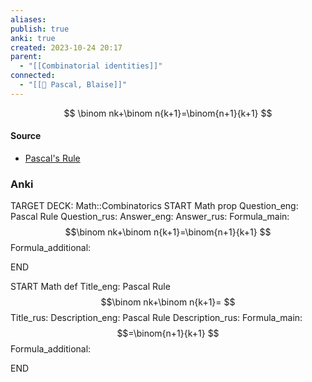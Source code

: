 ```yaml
---
aliases: 
publish: true
anki: true
created: 2023-10-24 20:17
parent:
  - "[[Combinatorial identities]]"
connected:
  - "[[👤 Pascal, Blaise]]"
---
```

$$
\binom nk+\binom n{k+1}=\binom{n+1}{k+1} 
$$

#### Source
- [Pascal's Rule](https://proofwiki.org/wiki/Pascal%27s_Rule "Pascal's Rule")


### Anki
TARGET DECK: Math::Combinatorics
START
Math prop
Question_eng: Pascal Rule
Question_rus: 
Answer_eng: 
Answer_rus: 
Formula_main: $$\binom nk+\binom n{k+1}=\binom{n+1}{k+1} $$
Formula_additional:
<!--ID: 1698168213889-->
END


START
Math def
Title_eng: Pascal Rule $$\binom nk+\binom n{k+1}= $$ 
Title_rus: 
Description_eng: Pascal Rule
Description_rus: 
Formula_main: $$=\binom{n+1}{k+1} $$
Formula_additional:
<!--ID: 1698168213895-->
END












